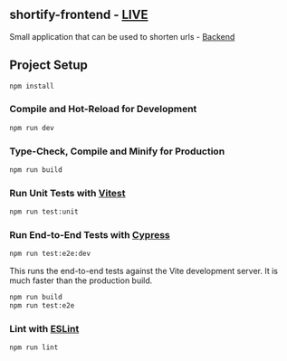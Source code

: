 ## shortify-frontend - [LIVE](https://shortify-frontend.vercel.app/)
Small application that can be used to shorten urls - [Backend](https://github.com/xRizwan/shortify-api)


## Project Setup

```sh
npm install
```

### Compile and Hot-Reload for Development

```sh
npm run dev
```

### Type-Check, Compile and Minify for Production

```sh
npm run build
```

### Run Unit Tests with [Vitest](https://vitest.dev/)

```sh
npm run test:unit
```

### Run End-to-End Tests with [Cypress](https://www.cypress.io/)

```sh
npm run test:e2e:dev
```

This runs the end-to-end tests against the Vite development server.
It is much faster than the production build.

```sh
npm run build
npm run test:e2e
```

### Lint with [ESLint](https://eslint.org/)

```sh
npm run lint
```
